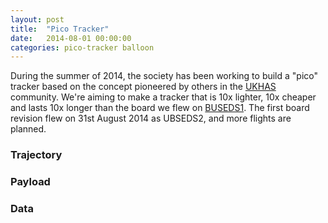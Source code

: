 ```yaml
---
layout: post
title:  "Pico Tracker"
date:   2014-08-01 00:00:00
categories: pico-tracker balloon
---
```


During the summer of 2014, the society has been working to build a "pico" tracker based on the concept pioneered by others in the [UKHAS](http://ukhas.org) community. We're aiming to make a tracker that is 10x lighter, 10x cheaper and lasts 10x longer than the board we flew on [BUSEDS1](/balloon/2014/06/15/hab-launch.html). The first board revision flew on 31st August 2014 as UBSEDS2, and more flights are planned.
 
<!--more-->

### Trajectory

### Payload

### Data
